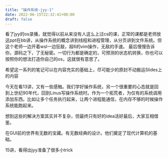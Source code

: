 ```yaml
---
title: "操作系统-jyy-1"
date: 2022-06-15T22:32:41+08:00
draft: false
---
```

看了jyy的os录播，就觉得以前从来没有人这么上过cs的课，正常的课都是老师放这ppt在bb讲，从操作系统的概念讲到线程和进程管理，从分页讲到文件系统。但这个老师一边开着wsl一边狂敲，超6的vim操作，无敌的手速。
最后慢慢告诉你，源码之下，了无秘密。一切行为都是确定的，可预测的状态机转换，你也可以按照你的想法打造你自己的os，这就很有意思了。

希望这一系列的笔记可以在内容充实的基础上，尽可能少的原封不动搬运Slides上的内容

今天在看13讲，又有一些感触。我们学好操作系统，另一个很重要的心态就是回到上世纪90年代，回到Linus写操作系统时。作为一个拓荒者，为仅有的系统调用添加东西。比如让多个任务执行起来，让两个进程能通信，在内存不够的时候操作系统能跑起来。

想到这些的解决方案其实并不复杂，但最终只有好的idea活好最后，大家互相借鉴。

在GUI前的世界有无数的宝藏。有无数经典的设计。他们奠定了现代计算机的基础。

15讲，看得出jyy准备了很多小trick